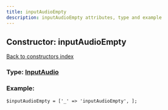 ```yaml
---
title: inputAudioEmpty
description: inputAudioEmpty attributes, type and example
---
```

## Constructor: inputAudioEmpty  
[Back to constructors index](index.md)






### Type: [InputAudio](../types/InputAudio.md)


### Example:

```
$inputAudioEmpty = ['_' => 'inputAudioEmpty', ];
```  

